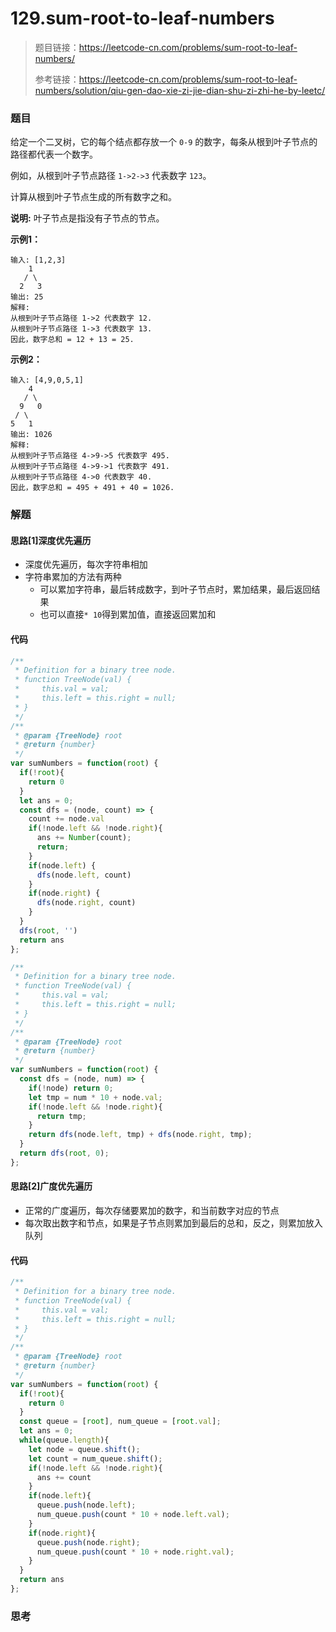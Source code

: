 # 129.sum-root-to-leaf-numbers

> 题目链接：https://leetcode-cn.com/problems/sum-root-to-leaf-numbers/
>
> 参考链接：https://leetcode-cn.com/problems/sum-root-to-leaf-numbers/solution/qiu-gen-dao-xie-zi-jie-dian-shu-zi-zhi-he-by-leetc/

### 题目

给定一个二叉树，它的每个结点都存放一个 `0-9` 的数字，每条从根到叶子节点的路径都代表一个数字。

例如，从根到叶子节点路径 `1->2->3` 代表数字 `123`。

计算从根到叶子节点生成的所有数字之和。

**说明:** 叶子节点是指没有子节点的节点。

**示例1：**

```
输入: [1,2,3]
    1
   / \
  2   3
输出: 25
解释:
从根到叶子节点路径 1->2 代表数字 12.
从根到叶子节点路径 1->3 代表数字 13.
因此，数字总和 = 12 + 13 = 25.
```

**示例2：**

```
输入: [4,9,0,5,1]
    4
   / \
  9   0
 / \
5   1
输出: 1026
解释:
从根到叶子节点路径 4->9->5 代表数字 495.
从根到叶子节点路径 4->9->1 代表数字 491.
从根到叶子节点路径 4->0 代表数字 40.
因此，数字总和 = 495 + 491 + 40 = 1026.
```



### 解题

#### 思路[1]深度优先遍历

* 深度优先遍历，每次字符串相加
* 字符串累加的方法有两种
  * 可以累加字符串，最后转成数字，到叶子节点时，累加结果，最后返回结果
  * 也可以直接`* 10`得到累加值，直接返回累加和

#### 代码

```javascript
/**
 * Definition for a binary tree node.
 * function TreeNode(val) {
 *     this.val = val;
 *     this.left = this.right = null;
 * }
 */
/**
 * @param {TreeNode} root
 * @return {number}
 */
var sumNumbers = function(root) {
  if(!root){
    return 0
  }
  let ans = 0;
  const dfs = (node, count) => {
    count += node.val
    if(!node.left && !node.right){
      ans += Number(count);
      return;
    }
    if(node.left) {
      dfs(node.left, count)
    }
    if(node.right) {
      dfs(node.right, count)
    }
  }
  dfs(root, '')
  return ans
};

/**
 * Definition for a binary tree node.
 * function TreeNode(val) {
 *     this.val = val;
 *     this.left = this.right = null;
 * }
 */
/**
 * @param {TreeNode} root
 * @return {number}
 */
var sumNumbers = function(root) {
  const dfs = (node, num) => {
    if(!node) return 0;
    let tmp = num * 10 + node.val;
    if(!node.left && !node.right){
      return tmp;
    }
    return dfs(node.left, tmp) + dfs(node.right, tmp);
  }
  return dfs(root, 0);
};

```

#### 思路[2]广度优先遍历

* 正常的广度遍历，每次存储要累加的数字，和当前数字对应的节点
* 每次取出数字和节点，如果是子节点则累加到最后的总和，反之，则累加放入队列

#### 代码

```javascript
/**
 * Definition for a binary tree node.
 * function TreeNode(val) {
 *     this.val = val;
 *     this.left = this.right = null;
 * }
 */
/**
 * @param {TreeNode} root
 * @return {number}
 */
var sumNumbers = function(root) {
  if(!root){
    return 0
  }
  const queue = [root], num_queue = [root.val];
  let ans = 0;
  while(queue.length){
    let node = queue.shift();
    let count = num_queue.shift();
    if(!node.left && !node.right){
      ans += count
    }
    if(node.left){
      queue.push(node.left);
      num_queue.push(count * 10 + node.left.val);
    }
    if(node.right){
      queue.push(node.right);
      num_queue.push(count * 10 + node.right.val);
    }
  }
  return ans
};
```

#### 

### 思考